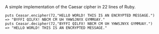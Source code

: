 A simple implementation of the Caesar cipher in 22 lines of Ruby.

    puts Ceasar.encipher(72,"HELLO WORLD! THIS IS AN ENCRYPTED MESSAGE.") => "BYFFI QILFX! NBCM CM UH YHWSJNYX GYMMUAY."
    puts Ceasar.decipher(72,"BYFFI QILFX! NBCM CM UH YHWSJNYX GYMMUAY.") => "HELLO WORLD! THIS IS AN ENCRYPTED MESSAGE."
